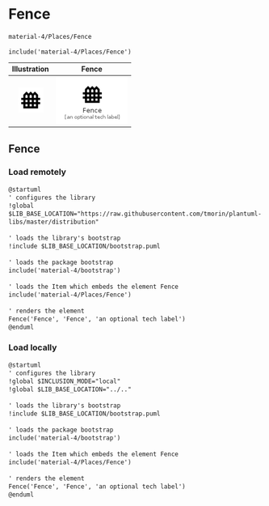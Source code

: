 # Fence


```text
material-4/Places/Fence
```

```text
include('material-4/Places/Fence')
```



| Illustration | Fence |
| :---: | :---: |
| ![illustration for Illustration](../../material-4/Places/Fence.png) | ![illustration for Fence](../../material-4/Places/Fence.Local.png) |




## Fence

### Load remotely
```plantuml
@startuml
' configures the library
!global $LIB_BASE_LOCATION="https://raw.githubusercontent.com/tmorin/plantuml-libs/master/distribution"

' loads the library's bootstrap
!include $LIB_BASE_LOCATION/bootstrap.puml

' loads the package bootstrap
include('material-4/bootstrap')

' loads the Item which embeds the element Fence
include('material-4/Places/Fence')

' renders the element
Fence('Fence', 'Fence', 'an optional tech label')
@enduml
```

### Load locally
```plantuml
@startuml
' configures the library
!global $INCLUSION_MODE="local"
!global $LIB_BASE_LOCATION="../.."

' loads the library's bootstrap
!include $LIB_BASE_LOCATION/bootstrap.puml

' loads the package bootstrap
include('material-4/bootstrap')

' loads the Item which embeds the element Fence
include('material-4/Places/Fence')

' renders the element
Fence('Fence', 'Fence', 'an optional tech label')
@enduml
```

